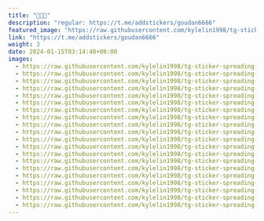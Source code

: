 ```yaml
---
title: "🐶🐶🐶"
description: "regular: https://t.me/addstickers/goudan6666"
featured_image: "https://raw.githubusercontent.com/kylelin1998/tg-sticker-spreading-worldwide-images/main/img/0d9335ac-685b-4ff7-a006-f92dc1afe001.jpg"
link: "https://t.me/addstickers/goudan6666"
weight: 3
date: 2024-01-15T03:14:48+08:00
images:
  - https://raw.githubusercontent.com/kylelin1998/tg-sticker-spreading-worldwide-images/main/img/0d9335ac-685b-4ff7-a006-f92dc1afe001.jpg
  - https://raw.githubusercontent.com/kylelin1998/tg-sticker-spreading-worldwide-images/main/img/9bc602fd-d3d7-4a8b-ab02-67c32bde52d7.jpg
  - https://raw.githubusercontent.com/kylelin1998/tg-sticker-spreading-worldwide-images/main/img/c92e864f-bf25-47c3-a517-08967215926f.jpg
  - https://raw.githubusercontent.com/kylelin1998/tg-sticker-spreading-worldwide-images/main/img/09867224-ac60-4f3b-8ba0-b0bdac245a00.jpg
  - https://raw.githubusercontent.com/kylelin1998/tg-sticker-spreading-worldwide-images/main/img/b5e582d3-ecc3-4e4e-a550-44579cc64a34.jpg
  - https://raw.githubusercontent.com/kylelin1998/tg-sticker-spreading-worldwide-images/main/img/6c0b0efb-aea5-4659-92be-1015bc81dfba.jpg
  - https://raw.githubusercontent.com/kylelin1998/tg-sticker-spreading-worldwide-images/main/img/42e9f09a-62b2-4653-a95a-a33803a50d47.jpg
  - https://raw.githubusercontent.com/kylelin1998/tg-sticker-spreading-worldwide-images/main/img/974a166b-6a97-4e3a-b16e-80125d7b235e.jpg
  - https://raw.githubusercontent.com/kylelin1998/tg-sticker-spreading-worldwide-images/main/img/cc8177d1-6313-497a-84e9-2305f912713e.jpg
  - https://raw.githubusercontent.com/kylelin1998/tg-sticker-spreading-worldwide-images/main/img/2546be6d-6f9f-457c-9b67-783f0f68582f.jpg
  - https://raw.githubusercontent.com/kylelin1998/tg-sticker-spreading-worldwide-images/main/img/fcd40ca3-b3f2-4849-8b62-4d4cd69f260c.jpg
  - https://raw.githubusercontent.com/kylelin1998/tg-sticker-spreading-worldwide-images/main/img/dfe13a6a-7e55-4cfe-872f-cddc3b83983b.jpg
  - https://raw.githubusercontent.com/kylelin1998/tg-sticker-spreading-worldwide-images/main/img/59b43ebc-a626-4e34-9664-1ed80b124e8f.jpg
  - https://raw.githubusercontent.com/kylelin1998/tg-sticker-spreading-worldwide-images/main/img/8f2565dd-a38e-4f5f-b5cd-2015c13560b1.jpg
  - https://raw.githubusercontent.com/kylelin1998/tg-sticker-spreading-worldwide-images/main/img/235eb02b-60f6-4886-a78a-80d5a439dc56.jpg
  - https://raw.githubusercontent.com/kylelin1998/tg-sticker-spreading-worldwide-images/main/img/9d5356eb-681d-4195-b507-299c67742392.jpg
  - https://raw.githubusercontent.com/kylelin1998/tg-sticker-spreading-worldwide-images/main/img/93ee83e2-81ac-4314-80d7-e5903cb00d05.jpg
  - https://raw.githubusercontent.com/kylelin1998/tg-sticker-spreading-worldwide-images/main/img/3da20c0a-ba7e-49ec-a170-b96069ff0f35.jpg
  - https://raw.githubusercontent.com/kylelin1998/tg-sticker-spreading-worldwide-images/main/img/0f48acfb-adea-4c8a-8526-ecb806e67678.jpg
  - https://raw.githubusercontent.com/kylelin1998/tg-sticker-spreading-worldwide-images/main/img/7f8816ce-1aab-49d5-82d2-43a74c24d45a.jpg
---
```

